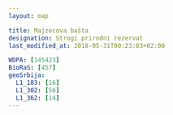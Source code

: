 ```yaml
---
layout: map

title: Majzecova bašta
designation: Strogi prirodni rezervat
last_modified_at: 2018-05-31T00:23:03+02:00

WDPA: [145423]
BioRaS: [457]
geoSrbija:
  L1_183: [16]
  L1_302: [56]
  L1_362: [14]
---
```

